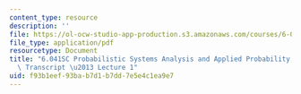 ```yaml
---
content_type: resource
description: ''
file: https://ol-ocw-studio-app-production.s3.amazonaws.com/courses/6-041sc-probabilistic-systems-analysis-and-applied-probability-fall-2013/f93b1eef93bab7d1b7dd7e5e4c1ea9e7_MIT6_041SCF13_lec01_300k.mp4.pdf
file_type: application/pdf
resourcetype: Document
title: "6.041SC Probabilistic Systems Analysis and Applied Probability, Fall 2013\
  \ Transcript \u2013 Lecture 1"
uid: f93b1eef-93ba-b7d1-b7dd-7e5e4c1ea9e7
---
```

